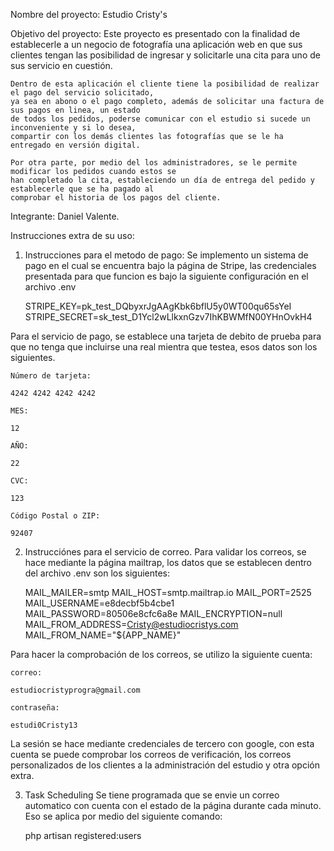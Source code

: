 Nombre del proyecto:
    Estudio Cristy's

Objetivo del proyecto:
    Este proyecto es presentado con la finalidad de establecerle a un negocio de fotografía una aplicación web en que sus clientes tengan las posibilidad de ingresar y solicitarle una cita para uno de sus servicio en cuestión.

    Dentro de esta aplicación el cliente tiene la posibilidad de realizar el pago del servicio solicitado, 
    ya sea en abono o el pago completo, además de solicitar una factura de sus pagos en linea, un estado 
    de todos los pedidos, poderse comunicar con el estudio si sucede un inconveniente y si lo desea, 
    compartir con los demás clientes las fotografías que se le ha entregado en versión digital.

    Por otra parte, por medio del los administradores, se le permite modificar los pedidos cuando estos se 
    han completado la cita, estableciendo un día de entrega del pedido y establecerle que se ha pagado al 
    comprobar el historia de los pagos del cliente.

Integrante:
    Daniel Valente.

Instrucciones extra de su uso:
1) Instrucciones para el metodo de pago:
    Se implemento un sistema de pago en el cual se encuentra bajo la página de Stripe, las credenciales presentada para que funcion es bajo la siguiente configuración en el archivo .env

    
    STRIPE_KEY=pk_test_DQbyxrJgAAgKbk6bflU5y0WT00qu65sYeI
    STRIPE_SECRET=sk_test_D1Ycl2wLlkxnGzv7IhKBWMfN00YHnOvkH4

Para el servicio de pago, se establece una tarjeta de debito de prueba para que no tenga que incluirse una real mientra que testea, esos datos son los siguientes.
    
    Número de tarjeta:

    4242 4242 4242 4242

    MES:

    12

    AÑO:

    22

    CVC:

    123

    Código Postal o ZIP:

    92407

2) Instrucciónes para el servicio de correo.
    Para validar los correos, se hace mediante la página mailtrap, los datos que se establecen dentro del archivo .env son los siguientes:
    
    MAIL_MAILER=smtp
    MAIL_HOST=smtp.mailtrap.io
    MAIL_PORT=2525
    MAIL_USERNAME=e8decbf5b4cbe1
    MAIL_PASSWORD=80506e8cfc6a8e
    MAIL_ENCRYPTION=null
    MAIL_FROM_ADDRESS=Cristy@estudiocristys.com
    MAIL_FROM_NAME="${APP_NAME}"

Para hacer la comprobación de los correos, se utilizo la siguiente cuenta:

    correo:
    
    estudiocristyprogra@gmail.com

    contraseña:

    estudi0Cristy13

La sesión se hace mediante credenciales de tercero con google, con esta cuenta se puede comprobar los correos de verificación, los correos personalizados de los clientes a la administración del estudio y otra opción extra.

3) Task Scheduling
    Se tiene programada que se envie un correo automatico con cuenta con el estado de la página durante cada minuto. Eso se aplica por medio del siguiente comando:

    php artisan registered:users
